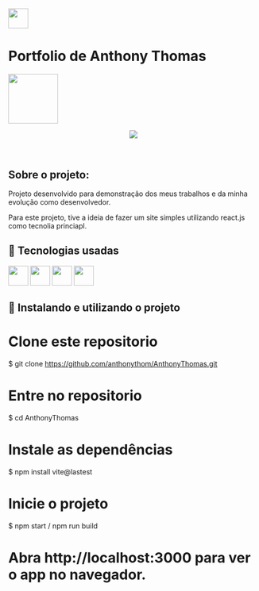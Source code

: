 #  <img src="https://cdn.jsdelivr.net/gh/devicons/devicon/icons/react/react-original.svg" width="40" height="40"/> 
  <h1>Portfolio de Anthony Thomas  </h1>
  <img src="https://camo.githubusercontent.com/580bb2e495ddb7fc5b968c1f6a70ba5a66879a33b764b0b688b8e2a0a575c789/68747470733a2f2f63646e2e646973636f72646170702e636f6d2f6174746163686d656e74732f3935343437363138333732303936343137312f3936343931333132393631343130363633342f546f6e692e6a7067" width="100"/>
	     


<br>
<p align="center">
<img src="http://img.shields.io/static/v1?label=STATUS&message=EM ANDAMENTO&color=GREEN&style=for-the-badge"/>
</p>
<br>

<h2>Sobre o projeto:</h2>
<p> Projeto desenvolvido para demonstração dos meus trabalhos e da minha evolução como desenvolvedor.</p>

Para este projeto, tive a ideia de fazer um site simples utilizando react.js como tecnolia princiapl.
</p>



## 🚀 Tecnologias usadas
<p>
	<img src="https://cdn.jsdelivr.net/gh/devicons/devicon/icons/javascript/javascript-plain.svg" width="40" height="40"/>
	<img src="https://cdn.jsdelivr.net/gh/devicons/devicon/icons/vscode/vscode-original.svg" width="40" height="40"/>
	<img src="https://cdn.jsdelivr.net/gh/devicons/devicon/icons/react/react-original.svg" width="40" height="40"/>
	<img src="https://cdn.jsdelivr.net/gh/devicons/devicon/icons/npm/npm-original-wordmark.svg" width="40" height="40" />

          
</p>


## 🚀 Instalando e utilizando o projeto

# Clone este repositorio
$ git clone https://github.com/anthonythom/AnthonyThomas.git

# Entre no repositorio
$ cd AnthonyThomas

# Instale as dependências
$ npm install vite@lastest

# Inicie o projeto 
$ npm start / npm run build

# Abra http://localhost:3000 para ver o app no navegador.


	



	  
